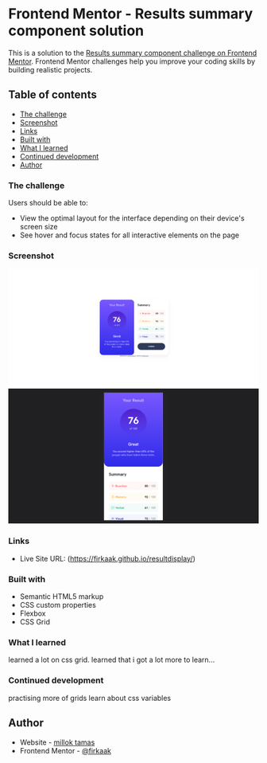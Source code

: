 # Frontend Mentor - Results summary component solution

This is a solution to the [Results summary component challenge on Frontend Mentor](https://www.frontendmentor.io/challenges/results-summary-component-CE_K6s0maV). Frontend Mentor challenges help you improve your coding skills by building realistic projects. 

## Table of contents


  - [The challenge](#the-challenge)
  - [Screenshot](#screenshot)
  - [Links](#links)
  - [Built with](#built-with)
  - [What I learned](#what-i-learned)
  - [Continued development](#continued-development)
  - [Author](#author)






### The challenge

Users should be able to:

- View the optimal layout for the interface depending on their device's screen size
- See hover and focus states for all interactive elements on the page

### Screenshot

![](images/desktopvers.png)
![](images/mobilevers.png)



### Links


- Live Site URL: (https://firkaak.github.io/resultdisplay/)



### Built with

- Semantic HTML5 markup
- CSS custom properties
- Flexbox
- CSS Grid


### What I learned

learned a lot on css grid.
learned that i got a lot more to learn...


### Continued development

practising more of grids
learn about css variables



## Author

- Website - [millok tamas](https://www.weddingrafix.com)
- Frontend Mentor - [@firkaak](https://www.frontendmentor.io/profile/firkaak)




